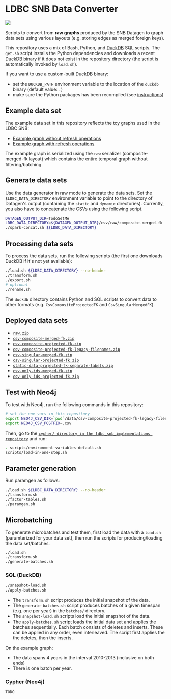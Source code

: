 # LDBC SNB Data Converter

[![](https://github.com/ldbc/ldbc_snb_data_converter/workflows/Convert%20data/badge.svg)](https://github.com/ldbc/ldbc_snb_data_converter/actions)

Scripts to convert from **raw graphs** produced by the SNB Datagen to graph data sets using various layouts (e.g. storing edges as merged foreign keys).

This repository uses a mix of Bash, Python, and [DuckDB](https://duckdb.org) SQL scripts.
The `get.sh` script installs the Python dependencies and downloads a recent DuckDB binary if it does not exist in the repository directory (the script is automatically invoked by `load.sh`).

If you want to use a custom-built DuckDB binary:
* set the `DUCKDB_PATH` environment variable to the location of the `duckdb` binary (default value: `.`)
* make sure the Python packages has been recompiled (see [instructions](https://github.com/duckdb/duckdb/tree/master/tools/pythonpkg))

## Example data set

The example data set in this repository reflects the toy graphs used in the LDBC SNB:

* [Example graph without refresh operations](https://ldbc.github.io/ldbc_snb_docs/example-graph-without-refreshes.pdf)
* [Example graph with refresh operations](https://ldbc.github.io/ldbc_snb_docs/example-graph-with-refreshes.pdf)

The example graph is serialized using the `raw` serializer (composite-merged-fk layout) which contains the entire temporal graph without filtering/batching.

## Generate data sets

Use the data generator in raw mode to generate the data sets. Set the `$LDBC_DATA_DIRECTORY` environment variable to point to the directory of Datagen's output (containing the `static` and `dynamic` directories). Currently, you also have to concatenate the CSVs using the following script.

```bash
DATAGEN_OUTPUT_DIR=TodoSetMe
LDBC_DATA_DIRECTORY=${DATAGEN_OUTPUT_DIR}/csv/raw/composite-merged-fk
./spark-concat.sh ${LDBC_DATA_DIRECTORY}
```

## Processing data sets

To process the data sets, run the following scripts (the first one downloads DuckDB if it's not yet available):

```bash
./load.sh ${LDBC_DATA_DIRECTORY} --no-header
./transform.sh
./export.sh
# optional
./rename.sh
```

The `duckdb` directory contains Python and SQL scripts to convert data to other formats (e.g. `CsvCompositeProjectedFK` and `CsvSingularMergedFK`).

## Deployed data sets

* [`raw.zip`](https://ldbc.github.io/ldbc_snb_data_converter/raw.zip)
* [`csv-composite-merged-fk.zip`](https://ldbc.github.io/ldbc_snb_data_converter/csv-composite-merged-fk.zip)
* [`csv-composite-projected-fk.zip`](https://ldbc.github.io/ldbc_snb_data_converter/csv-composite-projected-fk.zip)
* [`csv-composite-projected-fk-legacy-filenames.zip`](https://ldbc.github.io/ldbc_snb_data_converter/csv-composite-projected-fk-legacy-filenames.zip)
* [`csv-singular-merged-fk.zip`](https://ldbc.github.io/ldbc_snb_data_converter/csv-singular-merged-fk.zip)
* [`csv-singular-projected-fk.zip`](https://ldbc.github.io/ldbc_snb_data_converter/csv-singular-projected-fk.zip)
* [`static-data-projected-fk-separate-labels.zip`](https://ldbc.github.io/ldbc_snb_data_converter/static-data-projected-fk-separate-labels.zip)
* [`csv-only-ids-merged-fk.zip`](https://ldbc.github.io/ldbc_snb_data_converter/csv-only-ids-merged-fk.zip)
* [`csv-only-ids-projected-fk.zip`](https://ldbc.github.io/ldbc_snb_data_converter/csv-only-ids-projected-fk.zip)

## Test with Neo4j

To test with Neo4j, run the following commands in this repository:

```bash
# set the env vars in this repository
export NEO4J_CSV_DIR=`pwd`/data/csv-composite-projected-fk-legacy-filenames
export NEO4J_CSV_POSTFIX=.csv
```

Then, go to the [`cypher/ directory in the ldbc_snb_implementations repository`](https://github.com/ldbc/ldbc_snb_implementations/tree/dev/cypher) and run:

```bash
. scripts/environment-variables-default.sh
scripts/load-in-one-step.sh
```

## Parameter generation

Run paramgen as follows:

```bash
./load.sh ${LDBC_DATA_DIRECTORY} --no-header
./transform.sh
./factor-tables.sh
./paramgen.sh
```

## Microbatching

To generate microbatches and test them, first load the data with a `load.sh` (paramterized for your data set), then run the scripts for producing/loading the data set/batches.

```bash
./load.sh
./transform.sh
./generate-batches.sh
```

### SQL (DuckDB)

```bash
./snapshot-load.sh
./apply-batches.sh
```

* The `transform.sh` script produces the initial snapshot of the data.
* The `generate-batches.sh` script produces batches of a given timespan (e.g. one per year) in the `batches/` directory.
* The `snapshot-load.sh` scripts load the initial snapshot of the data.
* The `apply-batches.sh` script loads the initial data set and applies the batches sequentially. Each batch consists of deletes and inserts. These can be applied in any order, even interleaved. The script first applies the the deletes, then the inserts.

On the example graph:
* The data spans 4 years in the interval 2010-2013 (inclusive on both ends)
* There is one batch per year.

### Cypher (Neo4j)

```bash
TODO
```
